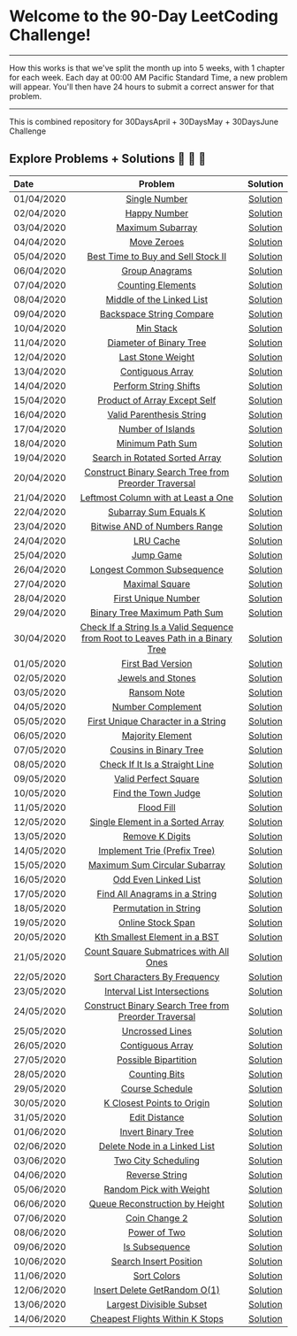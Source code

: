 # Welcome to the 90-Day LeetCoding Challenge!

---
How this works is that we've split the month up into 5 weeks, with 1 chapter for each week. Each day at 00:00 AM Pacific Standard Time, a new problem will appear. You'll then have 24 hours to submit a correct answer for that problem.

---
This is combined repository for 30DaysApril + 30DaysMay  + 30DaysJune Challenge



## Explore Problems + Solutions :rocket: :unicorn: :sunflower:

| Date       |                                                                                   Problem                                                                                  |                                     Solution                                     |
| :--------- | :------------------------------------------------------------------------------------------------------------------------------------------------------------------------: | :------------------------------------------------------------------------------: |
| 01/04/2020 |                                  [Single Number](https://leetcode.com/explore/challenge/card/30-day-leetcoding-challenge/528/week-1/3283)                                  |  [Solution](https://github.com/PranjalAgni/60DaysLeetCode/blob/master/day-1.cpp) |
| 02/04/2020 |                                   [Happy Number](https://leetcode.com/explore/challenge/card/30-day-leetcoding-challenge/528/week-1/3284)                                  |  [Solution](https://github.com/PranjalAgni/60DaysLeetCode/blob/master/day-2.cpp) |
| 03/04/2020 |                                 [Maximum Subarray](https://leetcode.com/explore/challenge/card/30-day-leetcoding-challenge/528/week-1/3285)                                |  [Solution](https://github.com/PranjalAgni/60DaysLeetCode/blob/master/day-3.cpp) |
| 04/04/2020 |                                   [Move Zeroes](https://leetcode.com/explore/challenge/card/30-day-leetcoding-challenge/528/week-1/3286)                                   |  [Solution](https://github.com/PranjalAgni/60DaysLeetCode/blob/master/day-4.cpp) |
| 05/04/2020 |                        [Best Time to Buy and Sell Stock II](https://leetcode.com/explore/challenge/card/30-day-leetcoding-challenge/528/week-1/3287)                       |  [Solution](https://github.com/PranjalAgni/60DaysLeetCode/blob/master/day-5.cpp) |
| 06/04/2020 |                                  [Group Anagrams](https://leetcode.com/explore/challenge/card/30-day-leetcoding-challenge/528/week-1/3288)                                 |  [Solution](https://github.com/PranjalAgni/60DaysLeetCode/blob/master/day-6.cpp) |
| 07/04/2020 |                                [Counting Elements](https://leetcode.com/explore/challenge/card/30-day-leetcoding-challenge/528/week-1/3289)                                |  [Solution](https://github.com/PranjalAgni/60DaysLeetCode/blob/master/day-7.cpp) |
| 08/04/2020 |                            [Middle of the Linked List](https://leetcode.com/explore/challenge/card/30-day-leetcoding-challenge/529/week-2/3290)                            |  [Solution](https://github.com/PranjalAgni/60DaysLeetCode/blob/master/day-8.cpp) |
| 09/04/2020 |                             [Backspace String Compare](https://leetcode.com/explore/challenge/card/30-day-leetcoding-challenge/529/week-2/3291)                            |  [Solution](https://github.com/PranjalAgni/60DaysLeetCode/blob/master/day-9.cpp) |
| 10/04/2020 |                                    [Min Stack](https://leetcode.com/explore/challenge/card/30-day-leetcoding-challenge/529/week-2/3292)                                    | [Solution](https://github.com/PranjalAgni/60DaysLeetCode/blob/master/day-10.cpp) |
| 11/04/2020 |                             [Diameter of Binary Tree](https://leetcode.com/explore/challenge/card/30-day-leetcoding-challenge/529/week-2/3293)                             | [Solution](https://github.com/PranjalAgni/60DaysLeetCode/blob/master/day-11.cpp) |
| 12/04/2020 |                                [Last Stone Weight](https://leetcode.com/explore/challenge/card/30-day-leetcoding-challenge/529/week-2/3297)                                | [Solution](https://github.com/PranjalAgni/60DaysLeetCode/blob/master/day-12.cpp) |
| 13/04/2020 |                                 [Contiguous Array](https://leetcode.com/explore/challenge/card/30-day-leetcoding-challenge/529/week-2/3298)                                | [Solution](https://github.com/PranjalAgni/60DaysLeetCode/blob/master/day-13.cpp) |
| 14/04/2020 |                              [Perform String Shifts](https://leetcode.com/explore/challenge/card/30-day-leetcoding-challenge/529/week-2/3299)                              | [Solution](https://github.com/PranjalAgni/60DaysLeetCode/blob/master/day-14.cpp) |
| 15/04/2020 |                           [Product of Array Except Self](https://leetcode.com/explore/challenge/card/30-day-leetcoding-challenge/530/week-3/3300)                          | [Solution](https://github.com/PranjalAgni/60DaysLeetCode/blob/master/day-15.cpp) |
| 16/04/2020 |                             [Valid Parenthesis String](https://leetcode.com/explore/challenge/card/30-day-leetcoding-challenge/530/week-3/3301)                            | [Solution](https://github.com/PranjalAgni/60DaysLeetCode/blob/master/day-16.cpp) |
| 17/04/2020 |                                [Number of Islands](https://leetcode.com/explore/challenge/card/30-day-leetcoding-challenge/530/week-3/3302)                                | [Solution](https://github.com/PranjalAgni/60DaysLeetCode/blob/master/day-17.cpp) |
| 18/04/2020 |                                 [Minimum Path Sum](https://leetcode.com/explore/challenge/card/30-day-leetcoding-challenge/530/week-3/3303)                                | [Solution](https://github.com/PranjalAgni/60DaysLeetCode/blob/master/day-18.cpp) |
| 19/04/2020 |                          [Search in Rotated Sorted Array](https://leetcode.com/explore/challenge/card/30-day-leetcoding-challenge/530/week-3/3304)                         | [Solution](https://github.com/PranjalAgni/60DaysLeetCode/blob/master/day-19.cpp) |
| 20/04/2020 |               [Construct Binary Search Tree from Preorder Traversal](https://leetcode.com/explore/challenge/card/30-day-leetcoding-challenge/530/week-3/3305)              | [Solution](https://github.com/PranjalAgni/60DaysLeetCode/blob/master/day-20.cpp) |
| 21/04/2020 |                       [Leftmost Column with at Least a One](https://leetcode.com/explore/challenge/card/30-day-leetcoding-challenge/530/week-3/3306)                       | [Solution](https://github.com/PranjalAgni/60DaysLeetCode/blob/master/day-21.cpp) |
| 22/04/2020 |                              [Subarray Sum Equals K](https://leetcode.com/explore/challenge/card/30-day-leetcoding-challenge/531/week-4/3307)                              | [Solution](https://github.com/PranjalAgni/60DaysLeetCode/blob/master/day-22.cpp) |
| 23/04/2020 |                           [Bitwise AND of Numbers Range](https://leetcode.com/explore/challenge/card/30-day-leetcoding-challenge/531/week-4/3308)                          | [Solution](https://github.com/PranjalAgni/60DaysLeetCode/blob/master/day-23.cpp) |
| 24/04/2020 |                                    [LRU Cache](https://leetcode.com/explore/challenge/card/30-day-leetcoding-challenge/531/week-4/3309)                                    | [Solution](https://github.com/PranjalAgni/60DaysLeetCode/blob/master/day-24.cpp) |
| 25/04/2020 |                                    [Jump Game](https://leetcode.com/explore/challenge/card/30-day-leetcoding-challenge/531/week-4/3310)                                    | [Solution](https://github.com/PranjalAgni/60DaysLeetCode/blob/master/day-25.cpp) |
| 26/04/2020 |                            [Longest Common Subsequence](https://leetcode.com/explore/challenge/card/30-day-leetcoding-challenge/531/week-4/3311)                           | [Solution](https://github.com/PranjalAgni/60DaysLeetCode/blob/master/day-26.cpp) |
| 27/04/2020 |                                  [Maximal Square](https://leetcode.com/explore/challenge/card/30-day-leetcoding-challenge/531/week-4/3312)                                 | [Solution](https://github.com/PranjalAgni/60DaysLeetCode/blob/master/day-27.cpp) |
| 28/04/2020 |                               [First Unique Number](https://leetcode.com/explore/challenge/card/30-day-leetcoding-challenge/531/week-4/3313)                               | [Solution](https://github.com/PranjalAgni/60DaysLeetCode/blob/master/day-28.cpp) |
| 29/04/2020 |                           [Binary Tree Maximum Path Sum](https://leetcode.com/explore/challenge/card/30-day-leetcoding-challenge/532/week-5/3314)                          | [Solution](https://github.com/PranjalAgni/60DaysLeetCode/blob/master/day-29.cpp) |
| 30/04/2020 | [Check If a String Is a Valid Sequence from Root to Leaves Path in a Binary Tree](https://leetcode.com/explore/challenge/card/30-day-leetcoding-challenge/532/week-5/3315) | [Solution](https://github.com/PranjalAgni/60DaysLeetCode/blob/master/day-30.cpp) |
| 01/05/2020 |                             [First Bad Version](https://leetcode.com/explore/featured/card/may-leetcoding-challenge/534/week-1st-may-7th/3316)                             | [Solution](https://github.com/PranjalAgni/60DaysLeetCode/blob/master/day-31.cpp) |
| 02/05/2020 |                             [Jewels and Stones](https://leetcode.com/explore/featured/card/may-leetcoding-challenge/534/week-1st-may-7th/3317)                             | [Solution](https://github.com/PranjalAgni/60DaysLeetCode/blob/master/day-32.cpp) |
| 03/05/2020 |                                [Ransom Note](https://leetcode.com/explore/featured/card/may-leetcoding-challenge/534/week-1st-may-7th/3318)                                | [Solution](https://github.com/PranjalAgni/60DaysLeetCode/blob/master/day-33.cpp) |
| 04/05/2020 |                             [Number Complement](https://leetcode.com/explore/featured/card/may-leetcoding-challenge/534/week-1st-may-7th/3319)                             | [Solution](https://github.com/PranjalAgni/60DaysLeetCode/blob/master/day-34.cpp) |
| 05/05/2020 |                     [First Unique Character in a String](https://leetcode.com/explore/featured/card/may-leetcoding-challenge/534/week-1st-may-7th/3320)                    | [Solution](https://github.com/PranjalAgni/60DaysLeetCode/blob/master/day-35.cpp) |
| 06/05/2020 |                              [Majority Element](https://leetcode.com/explore/featured/card/may-leetcoding-challenge/535/week-1st-may-7th/3321)                             | [Solution](https://github.com/PranjalAgni/60DaysLeetCode/blob/master/day-36.cpp) |
| 07/05/2020 |                           [Cousins in Binary Tree](https://leetcode.com/explore/featured/card/may-leetcoding-challenge/535/week-1st-may-7th/3322)                          | [Solution](https://github.com/PranjalAgni/60DaysLeetCode/blob/master/day-37.cpp) |
| 08/05/2020 |                       [Check If It Is a Straight Line](https://leetcode.com/explore/featured/card/may-leetcoding-challenge/535/week-1st-may-7th/3323)                      | [Solution](https://github.com/PranjalAgni/60DaysLeetCode/blob/master/day-38.cpp) |
| 09/05/2020 |                            [Valid Perfect Square](https://leetcode.com/explore/featured/card/may-leetcoding-challenge/535/week-1st-may-7th/3324)                           | [Solution](https://github.com/PranjalAgni/60DaysLeetCode/blob/master/day-39.cpp) |
| 10/05/2020 |                            [Find the Town Judge](https://leetcode.com/explore/featured/card/may-leetcoding-challenge/535/week-1st-may-7th/3325)                            | [Solution](https://github.com/PranjalAgni/60DaysLeetCode/blob/master/day-40.cpp) |
| 11/05/2020 |                                 [Flood Fill](https://leetcode.com/explore/featured/card/may-leetcoding-challenge/535/week-1st-may-7th/3326)                                | [Solution](https://github.com/PranjalAgni/60DaysLeetCode/blob/master/day-41.cpp) |
| 12/05/2020 |                      [Single Element in a Sorted Array](https://leetcode.com/explore/featured/card/may-leetcoding-challenge/535/week-1st-may-7th/3327)                     | [Solution](https://github.com/PranjalAgni/60DaysLeetCode/blob/master/day-42.cpp) |
| 13/05/2020 |                              [Remove K Digits](https://leetcode.com/explore/featured/card/may-leetcoding-challenge/536/week-1st-may-7th/3328)                              | [Solution](https://github.com/PranjalAgni/60DaysLeetCode/blob/master/day-43.cpp) |
| 14/05/2020 |                        [Implement Trie (Prefix Tree)](https://leetcode.com/explore/featured/card/may-leetcoding-challenge/536/week-1st-may-7th/3329)                       | [Solution](https://github.com/PranjalAgni/60DaysLeetCode/blob/master/day-44.cpp) |
| 15/05/2020 |                       [Maximum Sum Circular Subarray](https://leetcode.com/explore/featured/card/may-leetcoding-challenge/536/week-1st-may-7th/3330)                       | [Solution](https://github.com/PranjalAgni/60DaysLeetCode/blob/master/day-45.cpp) |
| 16/05/2020 |                            [Odd Even Linked List](https://leetcode.com/explore/featured/card/may-leetcoding-challenge/536/week-1st-may-7th/3331)                           | [Solution](https://github.com/PranjalAgni/60DaysLeetCode/blob/master/day-46.cpp) |
| 17/05/2020 |                       [Find All Anagrams in a String](https://leetcode.com/explore/featured/card/may-leetcoding-challenge/536/week-1st-may-7th/3332)                       | [Solution](https://github.com/PranjalAgni/60DaysLeetCode/blob/master/day-47.cpp) |
| 18/05/2020 |                           [Permutation in String](https://leetcode.com/explore/featured/card/may-leetcoding-challenge/536/week-1st-may-7th/3333)                           | [Solution](https://github.com/PranjalAgni/60DaysLeetCode/blob/master/day-48.cpp) |
| 19/05/2020 |                             [Online Stock Span](https://leetcode.com/explore/featured/card/may-leetcoding-challenge/536/week-1st-may-7th/3334)                             | [Solution](https://github.com/PranjalAgni/60DaysLeetCode/blob/master/day-49.cpp) |
| 20/05/2020 |                       [Kth Smallest Element in a BST](https://leetcode.com/explore/featured/card/may-leetcoding-challenge/537/week-1st-may-7th/3335)                       | [Solution](https://github.com/PranjalAgni/60DaysLeetCode/blob/master/day-50.cpp) |
| 21/05/2020 |                   [Count Square Submatrices with All Ones](https://leetcode.com/explore/featured/card/may-leetcoding-challenge/537/week-1st-may-7th/3336)                  | [Solution](https://github.com/PranjalAgni/60DaysLeetCode/blob/master/day-51.cpp) |
| 22/05/2020 |                        [Sort Characters By Frequency](https://leetcode.com/explore/featured/card/may-leetcoding-challenge/537/week-1st-may-7th/3337)                       | [Solution](https://github.com/PranjalAgni/60DaysLeetCode/blob/master/day-52.cpp) |
| 23/05/2020 |                        [Interval List Intersections](https://leetcode.com/explore/featured/card/may-leetcoding-challenge/537/week-1st-may-7th/3338)                        | [Solution](https://github.com/PranjalAgni/60DaysLeetCode/blob/master/day-53.cpp) |
| 24/05/2020 |            [Construct Binary Search Tree from Preorder Traversal](https://leetcode.com/explore/featured/card/may-leetcoding-challenge/537/week-1st-may-7th/3339)           | [Solution](https://github.com/PranjalAgni/60DaysLeetCode/blob/master/day-54.cpp) |
| 25/05/2020 |                              [Uncrossed Lines](https://leetcode.com/explore/featured/card/may-leetcoding-challenge/537/week-1st-may-7th/3340)                              | [Solution](https://github.com/PranjalAgni/60DaysLeetCode/blob/master/day-55.cpp) |
| 26/05/2020 |                              [Contiguous Array](https://leetcode.com/explore/featured/card/may-leetcoding-challenge/537/week-1st-may-7th/3341)                             | [Solution](https://github.com/PranjalAgni/60DaysLeetCode/blob/master/day-56.cpp) |
| 27/05/2020 |                            [Possible Bipartition](https://leetcode.com/explore/featured/card/may-leetcoding-challenge/538/week-1st-may-7th/3342)                           | [Solution](https://github.com/PranjalAgni/60DaysLeetCode/blob/master/day-57.cpp) |
| 28/05/2020 |                               [Counting Bits](https://leetcode.com/explore/featured/card/may-leetcoding-challenge/538/week-1st-may-7th/3343)                               | [Solution](https://github.com/PranjalAgni/60DaysLeetCode/blob/master/day-58.cpp) |
| 29/05/2020 |                              [Course Schedule](https://leetcode.com/explore/featured/card/may-leetcoding-challenge/538/week-1st-may-7th/3344)                              | [Solution](https://github.com/PranjalAgni/60DaysLeetCode/blob/master/day-59.cpp) |
| 30/05/2020 |                         [K Closest Points to Origin](https://leetcode.com/explore/featured/card/may-leetcoding-challenge/538/week-1st-may-7th/3345)                        | [Solution](https://github.com/PranjalAgni/60DaysLeetCode/blob/master/day-60.cpp) |
| 31/05/2020 |                               [Edit Distance](https://leetcode.com/explore/featured/card/may-leetcoding-challenge/538/week-1st-may-7th/3346)                               | [Solution](https://github.com/PranjalAgni/60DaysLeetCode/blob/master/day-61.cpp) |
| 01/06/2020 |        [Invert Binary Tree](https://leetcode.com/explore/challenge/card/june-leetcoding-challenge/539/week-1-june-1st-june-7th/3347)        | [Solution](https://github.com/PranjalAgni/90DaysLeetCode/blob/master/day-62.cpp) |
| 02/06/2020 |   [Delete Node in a Linked List](https://leetcode.com/explore/challenge/card/june-leetcoding-challenge/539/week-1-june-1st-june-7th/3348)   | [Solution](https://github.com/PranjalAgni/90DaysLeetCode/blob/master/day-63.cpp) |
| 03/06/2020 |        [Two City Scheduling](https://leetcode.com/explore/challenge/card/june-leetcoding-challenge/539/week-1-june-1st-june-7th/3349)       | [Solution](https://github.com/PranjalAgni/90DaysLeetCode/blob/master/day-64.cpp) |
| 04/06/2020 |          [Reverse String](https://leetcode.com/explore/challenge/card/june-leetcoding-challenge/540/week-2-june-8th-june-14th/3350)         | [Solution](https://github.com/PranjalAgni/90DaysLeetCode/blob/master/day-65.cpp) |
| 05/06/2020 |     [Random Pick with Weight](https://leetcode.com/explore/challenge/card/june-leetcoding-challenge/540/week-2-june-8th-june-14th/3351)     | [Solution](https://github.com/PranjalAgni/90DaysLeetCode/blob/master/day-66.cpp) |
| 06/06/2020 |  [Queue Reconstruction by Height](https://leetcode.com/explore/challenge/card/june-leetcoding-challenge/540/week-2-june-8th-june-14th/3352) | [Solution](https://github.com/PranjalAgni/90DaysLeetCode/blob/master/day-67.cpp) |
| 07/06/2020 |          [Coin Change 2](https://leetcode.com/explore/challenge/card/june-leetcoding-challenge/540/week-2-june-8th-june-14th/3353)          | [Solution](https://github.com/PranjalAgni/90DaysLeetCode/blob/master/day-68.cpp) |
| 08/06/2020 |           [Power of Two](https://leetcode.com/explore/challenge/card/june-leetcoding-challenge/540/week-2-june-8th-june-14th/3354)          | [Solution](https://github.com/PranjalAgni/90DaysLeetCode/blob/master/day-69.cpp) |
| 09/06/2020 |          [Is Subsequence](https://leetcode.com/explore/challenge/card/june-leetcoding-challenge/540/week-2-june-8th-june-14th/3355)         | [Solution](https://github.com/PranjalAgni/90DaysLeetCode/blob/master/day-70.cpp) |
| 10/06/2020 |      [Search Insert Position](https://leetcode.com/explore/challenge/card/june-leetcoding-challenge/540/week-2-june-8th-june-14th/3356)     | [Solution](https://github.com/PranjalAgni/90DaysLeetCode/blob/master/day-71.cpp) |
| 11/06/2020 |           [Sort Colors](https://leetcode.com/explore/challenge/card/june-leetcoding-challenge/541/week-3-june-8th-june-21th/3357)           | [Solution](https://github.com/PranjalAgni/90DaysLeetCode/blob/master/day-72.cpp) |
| 12/06/2020 |   [Insert Delete GetRandom O(1)](https://leetcode.com/explore/challenge/card/june-leetcoding-challenge/541/week-3-june-8th-june-21th/3358)  | [Solution](https://github.com/PranjalAgni/90DaysLeetCode/blob/master/day-73.cpp) |
| 13/06/2020 |     [Largest Divisible Subset](https://leetcode.com/explore/challenge/card/june-leetcoding-challenge/541/week-3-june-8th-june-21th/3359)    | [Solution](https://github.com/PranjalAgni/90DaysLeetCode/blob/master/day-74.cpp) |
| 14/06/2020 | [Cheapest Flights Within K Stops](https://leetcode.com/explore/challenge/card/june-leetcoding-challenge/541/week-3-june-8th-june-21th/3360) | [Solution](https://github.com/PranjalAgni/90DaysLeetCode/blob/master/day-75.cpp) |
